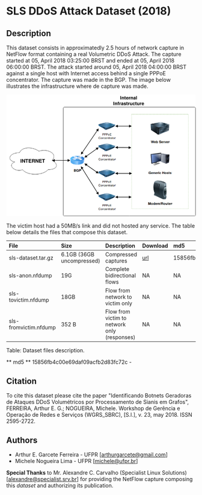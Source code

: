 # SLS DDoS Attack Dataset (2018)
## Description
This dataset consists in approximatedly 2.5 hours of network capture in NetFlow format containing a real Volumetric DDoS Attack. The capture started at 05, April 2018 03:25:00 BRST and ended at 05, April 2018 06:00:00 BRST. The attack started around 05, April 2018 04:00:00 BRST against a single host with Internet access behind a single PPPoE concentrator. The capture was made in the BGP. The image below illustrates the infrastructure where de capture was made.

![Infrastructure](SLS.png "Structure of the Dataset")


 The victim host had a 50MB/s link and did not hosted any service. The table below details the files that compose this dataset.

|      File       | Size |        Description            | Download | md5
|:---|:---|:---|:---|:---|
| sls-dataset.tar.gz | 6.1GB (36GB uncompressed)  | Compressed captures        | [url](urldocoiso "URLDOARQUIVO") | 15856fb4c00e69daf09acfb2d83fc72c |
| sls-anon.nfdump |  19G  | Complete bidirectional flows | NA | NA |
| sls-tovictim.nfdump | 18GB | Flow from network to victim only | NA | NA |
| sls-fromvictim.nfdump | 352 B | Flow from victim to network only (responses) | NA | NA |

Table: Dataset files description.

** md5 ** 15856fb4c00e69daf09acfb2d83fc72c -

## Citation

To cite this dataset please cite the paper "Identificando Botnets Geradoras de Ataques DDoS Volumétricos por Processamento de Sianis em Grafos", FERREIRA, Arthur E. G.; NOGUEIRA, Michele. Workshop de Gerência e Operação de Redes e Serviços (WGRS_SBRC), [S.l.], v. 23, may 2018. ISSN 2595-2722.

## Authors
* Arthur E. Garcete Ferreira - UFPR [<arthurgarcete@gmail.com>]
* Michele Nogueira Lima - UFPR [<michele@ufpr.br>]

**Special Thanks** to Mr. Alexandre C. Carvalho (Specialist Linux Solutions) [<alexandre@specialist.srv.br>] for providing the NetFlow capture composing this _dataset_ and authorizing its publication.
